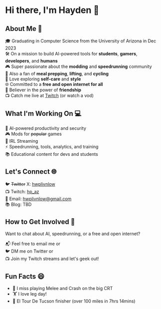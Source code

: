 # Hi there, I'm Hayden 🌟

## About Me 🚀

🎓 Graduating in Computer Science from the University of Arizona in Dec 2023  
🛠️ On a mission to build AI-powered tools for **students**, **gamers**, **developers**, and **humans**  
🎮 Super passionate about the **modding** and **speedrunning** community  
🍱 Also a fan of **meal prepping**, **lifting**, and **cycling**  
👔 Love exploring **self-care** and **style**  
🌐 Committed to a **free and open internet for all**  
👫 Believer in the power of **friendship**  
📺 Catch me live at [Twitch](https://twitch.tv/hp_az) (or watch a vod)  

## What I'm Working On 💻

🔐 AI-powered productivity and security  
🎮 Mods for ~~popular~~ games  
🚶 IRL Streaming  
⚡ Speedrunning, tools, analytics, and training  
📚 Educational content for devs and students  

## Let's Connect 🌐

🐦 ~~Twitter~~ X: [hwplivnlow](https://twitter.com/hwplivnlow)  
📺 Twitch: [hp_az](https://twitch.tv/hp_az)  
📧 Email: hwplivnlow@gmail.com  
📚 Blog: TBD  

## How to Get Involved 🤝

Want to chat about AI, speedrunning, or a free and open internet?  

📬 Feel free to email me or  
🐦 DM me on Twitter or  
📺 Join my Twitch streams and let's geek out!  

## Fun Facts 😄

- 🥺 I miss playing Melee and Crash on the big CRT
- 🏋️ I love leg day!  
- 🚴 El Tour De Tucson finisher (over 100 miles in 7hrs 14mins)
